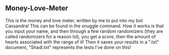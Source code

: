 ## Money-Love-Meter
This is the money and love meter, written by me to put into my bot Cassandra! This can be found in the snuggle command.
How it works is that you input your name, and then through a few random randomizers (they are called randomizers for a reason lol), you get a score, then the amount of hearts associated with the range of it!
Then it saves your results in a ".txt" document, "Shadi.txt" represents the tests I've done on this!
